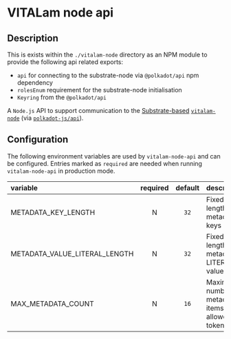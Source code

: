 # VITALam node api

## Description

This is exists within the `./vitalam-node` directory as an NPM module to provide the following api related exports:
- `api` for connecting to the substrate-node via `@polkadot/api` npm dependency
- `rolesEnum` requirement for the substrate-node initialisation
- `Keyring` from the `@polkadot/api` 

A `Node.js` API to support communication to the [Substrate-based](https://www.substrate.io/) [`vitalam-node`](https://github.com/digicatapult/vitalam-node) (via [`polkadot-js/api`](https://www.npmjs.com/package/@polkadot/api)).

## Configuration

The following environment variables are used by `vitalam-node-api` and can be configured. Entries marked as `required` are needed when running `vitalam-node-api` in production mode.

| variable                      | required |                       default                       | description                                                                                                  |
| :---------------------------- | :------: | :-------------------------------------------------: | :----------------------------------------------------------------------------------------------------------- |
| METADATA_KEY_LENGTH           |    N     |                        `32`                         | Fixed length of metadata keys                                                                                |
| METADATA_VALUE_LITERAL_LENGTH |    N     |                        `32`                         | Fixed length of metadata LITERAL values                                                                      |
| MAX_METADATA_COUNT            |    N     |                        `16`                         | Maximum number of metadata items allowed per token                                                           |
